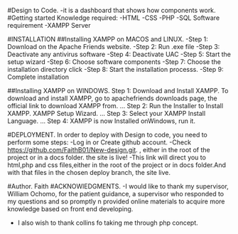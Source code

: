 #Design to Code.
-it is a dashboard that shows how components work.
#Getting started
	Knowledge required:
	-HTML
	-CSS
	-PHP
	-SQL
	Software requirement
	-XAMPP Server

#INSTALLATION 
##Installing XAMPP on MACOS and LINUX.
-Step 1: Download  on the Apache Friends website.
-Step 2: Run .exe file
-Step 3: Deactivate any antivirus software
-Step 4: Deactivate UAC
-Step 5: Start the setup wizard
-Step 6: Choose software components
-Step 7: Choose the installation directory click 
-Step 8: Start the installation processs.
-Step 9: Complete installation  


##Installing XAMPP on WINDOWS.
Step 1: Download and Install XAMPP. To download and install XAMPP, go to apachefriends downloads page, the official link to download XAMPP from. ...
Step 2: Run the Installer to Install XAMPP. XAMPP Setup Wizard. ...
Step 3: Select your XAMPP Install Language. ...
Step 4: XAMPP is now Installed onWindows, run it.

#DEPLOYMENT.
In order to deploy with Design to code, you need to perform some steps:
-Log in or Create github account.
-Check https://github.com/FaithB01/New-design.git.
 , either in the root of the project or in a docs folder.  the site is live! 
-This link will direct you to html,php and css files,either in the root of the project or in docs folder.And with that files in the chosen deploy branch, the site live. 
	
#Author.
Faith
#ACKNOWlEDGMENTS.
-I would like to thank my supervisor, William Ochomo, for the patient guidance, a supervisor who responded to my questions and so promptly n provided online materials to acquire more knowledge based on front end developing.

- I also wish to thank collins fo taking me through php concept.